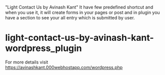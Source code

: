 "Light Contact Us by Avinash Kant" 
It have few predefined shortcut and when you use it, it will create forms in your pages or post and in plugin you have a section to see your all entry which is submitted by user.
# light-contact-us-by-avinash-kant-wordpress_plugin

For more details visit
https://avinashkant.000webhostapp.com/wordpress.php
